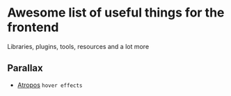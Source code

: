 # Awesome list of useful things for the frontend
Libraries, plugins, tools, resources and a lot more

## Parallax
- [Atropos](https://atroposjs.com/) `hover effects`
